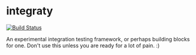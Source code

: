 # integraty
[![Build Status](https://travis-ci.org/szaydel/integraty.svg?branch=master)](https://travis-ci.org/szaydel/integraty)

An experimental integration testing framework, or perhaps building blocks for one. Don't use this unless you are ready for a lot of pain. :)